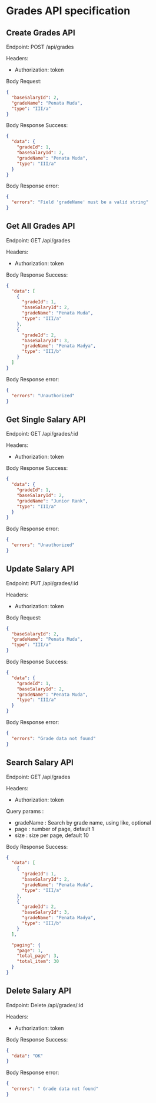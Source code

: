 # Grades API specification

## Create Grades API

Endpoint: POST /api/grades

Headers:

- Authorization: token

Body Request:

```json
{
  "baseSalaryId": 2,
  "gradeName": "Penata Muda",
  "type": "III/a"
}
```

Body Response Success:

```json
{
  "data": {
    "gradeId": 1,
    "baseSalaryId": 2,
    "gradeName": "Penata Muda",
    "type": "III/a"
  }
}
```

Body Response error:

```json
{
  "errors": "Field 'gradeName' must be a valid string"
}
```

## Get All Grades API

Endpoint: GET /api/grades

Headers:

- Authorization: token

Body Response Success:

```json
{
  "data": [
    {
      "gradeId": 1,
      "baseSalaryId": 2,
      "gradeName": "Penata Muda",
      "type": "III/a"
    },
    {
      "gradeId": 2,
      "baseSalaryId": 3,
      "gradeName": "Penata Madya",
      "type": "III/b"
    }
  ]
}
```

Body Response error:

```json
{
  "errors": "Unauthorized"
}
```

## Get Single Salary API

Endpoint: GET /api/grades/:id

Headers:

- Authorization: token

Body Response Success:

```json
{
  "data": {
    "gradeId": 1,
    "baseSalaryId": 2,
    "gradeName": "Junior Rank",
    "type": "III/a"
  }
}
```

Body Response error:

```json
{
  "errors": "Unauthorized"
}
```

## Update Salary API

Endpoint: PUT /api/grades/:id

Headers:

- Authorization: token

Body Request:

```json
{
  "baseSalaryId": 2,
  "gradeName": "Penata Muda",
  "type": "III/a"
}
```

Body Response Success:

```json
{
  "data": {
    "gradeId": 1,
    "baseSalaryId": 2,
    "gradeName": "Penata Muda",
    "type": "III/a"
  }
}
```

Body Response error:

```json
{
  "errors": "Grade data not found"
}
```

## Search Salary API

Endpoint: GET /api/grades

Headers:

- Authorization: token

Query params :

- gradeName : Search by grade name, using like, optional
- page : number of page, default 1
- size : size per page, default 10

Body Response Success:

```json
{
  "data": [
    {
      "gradeId": 1,
      "baseSalaryId": 2,
      "gradeName": "Penata Muda",
      "type": "III/a"
    },
    {
      "gradeId": 2,
      "baseSalaryId": 3,
      "gradeName": "Penata Madya",
      "type": "III/b"
    }
  ],

  "paging": {
    "page": 1,
    "total_page": 3,
    "total_item": 30
  }
}
```

## Delete Salary API

Endpoint: Delete /api/grades/:id

Headers:

- Authorization: token

Body Response Success:

```json
{
  "data": "OK"
}
```

Body Response error:

```json
{
  "errors": " Grade data not found"
}
```
